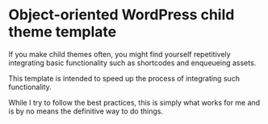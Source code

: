 # Object-oriented WordPress child theme template

If you make child themes often, you might find yourself repetitively integrating basic functionality such as shortcodes and enqueueing assets.

This template is intended to speed up the process of integrating such functionality.

While I try to follow the best practices, this is simply what works for me and is by no means the definitive way to do things.
